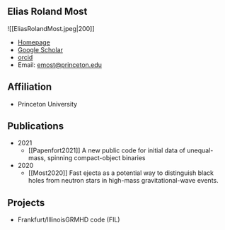## Elias Roland Most

![[EliasRolandMost.jpeg|200]]

- [Homepage](http://eliasrolandmost.com)
- [Google Scholar](https://scholar.google.com/citations?hl=zh-CN&user=G1qcz4wAAAAJ)
- [orcid](http://orcid.org/0000-0002-0491-1210)
- Email: emost@princeton.edu

## Affiliation

- Princeton University

## Publications

- 2021
	- [[Papenfort2021]] A new public code for initial data of unequal-mass, spinning compact-object binaries
- 2020
	- [[Most2020]] Fast ejecta as a potential way to distinguish black holes from neutron stars in high-mass gravitational-wave events.

## Projects

- Frankfurt/IllinoisGRMHD code (FIL)